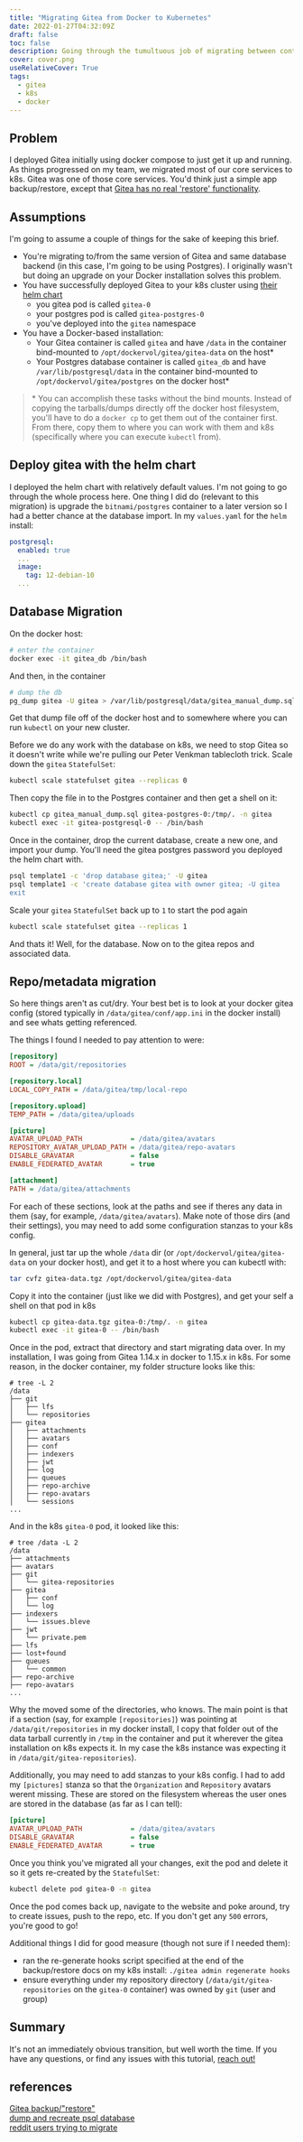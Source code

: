 ```yaml
---
title: "Migrating Gitea from Docker to Kubernetes"
date: 2022-01-27T04:32:09Z
draft: false
toc: false
description: Going through the tumultuous job of migrating between containerization platforms.
cover: cover.png
useRelativeCover: True
tags:
  - gitea
  - k8s
  - docker
---
```

## Problem
I deployed Gitea initially using docker compose to just get it up and running. As things progressed on my team, we migrated most of our core services to k8s. Gitea was one of those core services.  You'd think just a simple app backup/restore, except that [Gitea has no real 'restore' functionality](https://docs.gitea.io/en-us/backup-and-restore/#restore-command-restore).

## Assumptions
I'm going to assume a couple of things for the sake of keeping this brief.
- You're migrating to/from the same version of Gitea and same database backend (in this case, I'm going to be using Postgres). I originally wasn't but doing an upgrade on your Docker installation solves this problem.
- You have successfully deployed Gitea to your k8s cluster using [their helm chart](https://gitea.com/gitea/helm-chart/)
  - you gitea pod is called `gitea-0`
  - your postgres pod is called `gitea-postgres-0`
  - you've deployed into the `gitea` namespace
- You have a Docker-based installation:
  - Your Gitea container is called `gitea` and have `/data` in the container bind-mounted to `/opt/dockervol/gitea/gitea-data` on the host*
  - Your Postgres database container is called `gitea_db` and have `/var/lib/postgresql/data` in the container bind-mounted to `/opt/dockervol/gitea/postgres` on the docker host*

> \* You can accomplish these tasks without the bind mounts. Instead of copying the tarballs/dumps directly off the docker host filesystem, you'll have to do a `docker cp` to get them out of the container first. From there, copy them to where you can work with them and k8s (specifically where you can execute `kubectl` from).

## Deploy gitea with the helm chart
I deployed the helm chart with relatively default values. I'm not going to go through the whole process here.  One thing I did do (relevant to this migration) is upgrade the `bitnami/postgres` container to a later version so I had a better chance at the database import.  In my `values.yaml` for the `helm` install:

```yaml
postgresql:
  enabled: true
  ...
  image:
    tag: 12-debian-10
  ...
```

## Database Migration
On the docker host:
```bash
# enter the container
docker exec -it gitea_db /bin/bash
```

And then, in the container
```bash
# dump the db
pg_dump gitea -U gitea > /var/lib/postgresql/data/gitea_manual_dump.sql
```

Get that dump file off of the docker host and to somewhere where you can run `kubectl` on your new cluster. 

Before we do any work with the database on k8s, we need to stop Gitea so it doesn't write while we're pulling our Peter Venkman tablecloth trick.  Scale down the `gitea` `StatefulSet`:
```bash
kubectl scale statefulset gitea --replicas 0
```

Then copy the file in to the Postgres container and then get a shell on it:
```bash
kubectl cp gitea_manual_dump.sql gitea-postgres-0:/tmp/. -n gitea
kubectl exec -it gitea-postgresql-0 -- /bin/bash
```

Once in the container, drop the current database, create a new one, and import your dump. You'll need the gitea postgres password you deployed the helm chart with.
```bash
psql template1 -c 'drop database gitea;' -U gitea
psql template1 -c 'create database gitea with owner gitea; -U gitea
exit
```

Scale your `gitea` `StatefulSet` back up to `1` to start the pod again
```bash
kubectl scale statefulset gitea --replicas 1
```

And thats it! Well, for the database. Now on to the gitea repos and associated data.

## Repo/metadata migration
So here things aren't as cut/dry.  Your best bet is to look at your docker gitea config (stored typically in `/data/gitea/conf/app.ini` in the docker install) and see whats getting referenced.

The things I found I needed to pay attention to were:

```ini
[repository]
ROOT = /data/git/repositories

[repository.local]
LOCAL_COPY_PATH = /data/gitea/tmp/local-repo

[repository.upload]
TEMP_PATH = /data/gitea/uploads

[picture]
AVATAR_UPLOAD_PATH            = /data/gitea/avatars
REPOSITORY_AVATAR_UPLOAD_PATH = /data/gitea/repo-avatars
DISABLE_GRAVATAR              = false
ENABLE_FEDERATED_AVATAR       = true

[attachment]
PATH = /data/gitea/attachments
```
For each of these sections, look at the paths and see if theres any data in them (say, for example, `/data/gitea/avatars`). Make note of those dirs (and their settings), you may need to add some configuration stanzas to your k8s config.

In general, just tar up the whole `/data` dir (or `/opt/dockervol/gitea/gitea-data` on your docker host), and get it to a host where you can kubectl with:
```bash
tar cvfz gitea-data.tgz /opt/dockervol/gitea/gitea-data
```

Copy it into the container (just like we did with Postgres), and get your self a shell on that pod in k8s
```bash
kubectl cp gitea-data.tgz gitea-0:/tmp/. -n gitea
kubectl exec -it gitea-0 -- /bin/bash
```

Once in the pod, extract that directory and start migrating data over.  In my installation, I was going from Gitea 1.14.x in docker to 1.15.x in k8s. For some reason, in the docker container, my folder structure looks like this:
```
# tree -L 2
/data
├── git
│   ├── lfs
│   └── repositories
├── gitea
│   ├── attachments
│   ├── avatars
│   ├── conf
│   ├── indexers
│   ├── jwt
│   ├── log
│   ├── queues
│   ├── repo-archive
│   ├── repo-avatars
│   └── sessions
...
```

And in the k8s `gitea-0` pod, it looked like this:
```
# tree /data -L 2
/data
├── attachments
├── avatars
├── git
│   └── gitea-repositories
├── gitea
│   ├── conf
│   └── log
├── indexers
│   └── issues.bleve
├── jwt
│   └── private.pem
├── lfs
├── lost+found
├── queues
│   └── common
├── repo-archive
├── repo-avatars
...
```

Why the moved some of the directories, who knows.  The main point is that if a section (say, for example `[repositories]`) was pointing at `/data/git/repositories` in my docker install, I copy that folder out of the data tarball currently in `/tmp` in the container and put it wherever the gitea installation on k8s expects it. In my case the k8s instance was expecting it in `/data/git/gitea-repositories`).  

Additionally, you may need to add stanzas to your k8s config.  I had to add my `[pictures]` stanza so that the `Organization` and `Repository` avatars werent missing.  These are stored on the filesystem whereas the user ones are stored in the database (as far as I can tell):

```ini
[picture]
AVATAR_UPLOAD_PATH            = /data/gitea/avatars
DISABLE_GRAVATAR              = false
ENABLE_FEDERATED_AVATAR       = true
```

Once you think you've migrated all your changes, exit the pod and delete it so it gets re-created by the `StatefulSet`:
```bash
kubectl delete pod gitea-0 -n gitea
```

Once the pod comes back up, navigate to the website and poke around, try to create issues, push to the repo, etc.  If you don't get any `500` errors, you're good to go!

Additional things I did for good measure (though not sure if I needed them):
- ran the re-generate hooks script specified at the end of the backup/restore docs on my k8s install: `./gitea admin regenerate hooks`
- ensure everything under my repository directory (`/data/git/gitea-repositories` on the `gitea-0` container) was owned by `git` (user and group)

## Summary
It's not an immediately obvious transition, but well worth the time.  If you have any questions, or find any issues with this tutorial, [reach out!](mike@schemesandnotions.io)


## references
[Gitea backup/"restore"](https://docs.gitea.io/en-us/backup-and-restore/)  
[dump and recreate psql database](https://www.netguru.com/blog/how-to-dump-and-restore-postgresql-database)  
[reddit users trying to migrate](https://www.reddit.com/r/selfhosted/comments/b0zaa8/gitea_migrate_from_manual_installation_to_docker/)  